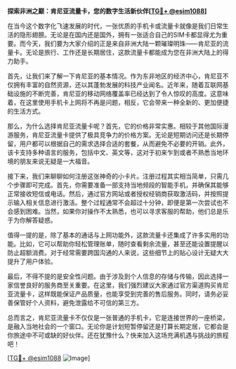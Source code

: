 **探索非洲之巅：肯尼亚流量卡，您的数字生活新伙伴[[TG💪+ @esim1088](https://t.me/s/esim1088)]**

在当今这个数字化飞速发展的时代，一张优质的手机卡或流量卡就像是我们日常生活的隐形翅膀。无论是在国内还是国外，拥有一张适合自己的SIM卡都显得尤为重要。而今天，我们要为大家介绍的正是来自非洲大陆一颗璀璨明珠——肯尼亚的流量卡。无论是旅行、工作还是长期居住，这款流量卡都能成为您在非洲大陆上的得力助手。

首先，让我们来了解一下肯尼亚的基本情况。作为东非地区的经济中心，肯尼亚不仅拥有丰富的自然资源，还以其蓬勃发展的科技产业闻名。近年来，随着互联网基础设施的不断完善，肯尼亚的移动网络覆盖率已经达到了令人惊叹的高度。这意味着，在这里使用手机卡上网将不再是问题，相反，它会带来一种全新的、更加便捷的生活方式。

那么，为什么选择肯尼亚流量卡呢？首先，它的价格非常实惠。相较于其他国际漫游服务，肯尼亚流量卡提供了极具竞争力的价格方案。无论是短期访问还是长期停留，用户都可以根据自己的需求选择合适的套餐，从而避免不必要的开销。此外，该卡支持多种语言的服务，包括中文、英文等，这对于初来乍到或者不熟悉当地环境的朋友来说无疑是一大福音。

接下来，我们来聊聊如何注册这张神奇的小卡片。注册过程其实相当简单，只需几个步骤即可完成。首先，你需要准备一部支持当地频段的智能手机，并确保其能够正常接收短信或电话。然后，通过官方网站或者授权经销商获取激活码，并按照提示输入相关信息进行激活。整个过程通常不会超过十分钟，即便是第一次尝试也不会感到困难。当然，如果你对操作不太熟悉，也可以寻求客服的帮助，他们总是乐于为你解答疑惑。

值得一提的是，除了基本的通话与上网功能外，这款流量卡还集成了许多实用的功能。比如，它可以帮助你轻松管理账单，随时查看剩余流量，甚至还能设置提醒以防止超额消费。对于经常需要跨国沟通的人来说，这些细节上的贴心设计无疑大大提升了用户体验。

最后，不得不提的是安全性问题。由于涉及到个人信息的存储与传输，因此选择一家信誉良好的服务商至关重要。在这里，我们强烈建议大家通过官方渠道购买肯尼亚流量卡，这样既能保证产品质量，也能享受到完善的售后服务。同时，请务必妥善保管好个人资料，避免泄露给不可信的第三方。

总而言之，肯尼亚流量卡不仅仅是一张普通的手机卡，它是连接世界的一座桥梁，是融入当地社会的一个窗口。无论你是计划短暂停留还是打算长期定居，它都会是你旅途中不可或缺的好伙伴。还在犹豫什么？快来加入这场充满机遇与挑战的旅程吧！

[[TG💪+ @esim1088](https://t.me/s/esim1088) ![Image](https://i.postimg.cc/4NQfJmqS/Snipaste-2025-05-13-00-14-12.png)]